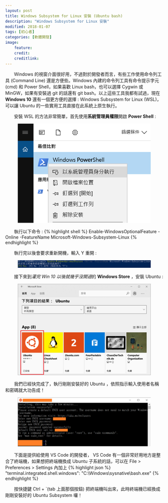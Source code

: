 ```yaml
---
layout: post
title: Windows Subsystem for Linux 安裝 (Ubuntu bash)
description: "Windows Subsystem for Linux 安裝"
modified: 2018-01-07
tags: [初心者]
categories: [軟體開發]
image:
    feature: 
    credit: 
    creditlink: 
---
```


　　Windows 的視窗介面很好用，不過對於開發者而言，有些工作使用命令列工具 (Command Line) 還是方便些。Windows 內建的命令列工具有命令提示字元 (cmd) 和 Power Shell，如果喜歡 Linux bash，也可以選擇 Cygwin 或 MinGW，如果有安裝過 git 的話還有 git bash。以上這些工具我都有試過，現在 **Windows 10** 還有一個更方便的選擇 : Windows Subsystem for Linux (WSL)，可以讓 Ubuntu 的一些實用工具直接在此系統上原生執行。

<!--more-->

　　安裝 WSL 的方法非常簡單，首先使用**系統管理員權限**開啟 **Power Shell** :
<figure class="half center">
	<img src="/images/2018/01/open-powershell.png" alt="">
</figure>

　　執行以下命令 :
{% highlight shell %}
Enable-WindowsOptionalFeature -Online -FeatureName Microsoft-Windows-Subsystem-Linux
{% endhighlight %}

　　執行完以後會要求重新開機，輸入 Y 重開 :
<figure class="center">
	<img src="/images/2018/01/enable-wsl.png" alt="">
</figure>

　　接下來到*灌完 Win 10 以後就幾乎沒開過*的 **Windows Store** ，安裝 Ubuntu :
<figure class="large center">
	<img src="/images/2018/01/winstore-ubuntu.png" alt="">
</figure>

　　我們已經快完成了，執行剛剛安裝好的 Ubuntu ，依照指示輸入使用者名稱和密碼就大功告成！
<figure class="large center">
	<img src="/images/2018/01/init-ubuntu.png" alt="">
</figure>

　　下面是提供給使用 VS Code 的開發者， VS Code 有一個非常好用地方是整合了終端機，如果想把終端機換成 Ubuntu 子系統的話，可以在 File > Preferences > Settings 內加上
{% highlight json %}
"terminal.integrated.shell.windows": "C:\\Windows\\sysnative\\bash.exe"
{% endhighlight %}

　　按快捷鍵 Ctrl + `(tab 上面那個按鈕) 把終端機叫出來，此時終端機已經換成剛剛安裝好的 Ubuntu Subsystem 囉！




